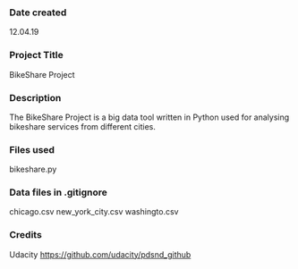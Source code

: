 ### Date created
12.04.19

### Project Title
BikeShare Project

### Description
The BikeShare Project is a big data tool written in Python used for analysing bikeshare services from different cities.

### Files used
bikeshare.py
### Data files in .gitignore
chicago.csv
new_york_city.csv
washingto.csv

### Credits
Udacity
https://github.com/udacity/pdsnd_github
